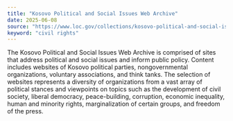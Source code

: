 ```yaml
---
title: "Kosovo Political and Social Issues Web Archive"
date: 2025-06-08
source: "https://www.loc.gov/collections/kosovo-political-and-social-issues-web-archive/about-this-collection/"
keyword: "civil rights"
---
```


The Kosovo Political and Social Issues Web Archive is comprised of sites that address political and social issues and inform public policy. Content includes websites of Kosovo political parties, nongovernmental organizations, voluntary associations, and think tanks. The selection of websites represents a diversity of organizations from a vast array of political stances and viewpoints on topics such as the development of civil society, liberal democracy, peace-building, corruption, economic inequality, human and minority rights, marginalization of certain groups, and freedom of the press.


